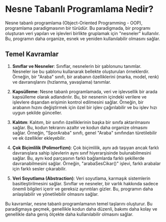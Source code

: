 # Nesne Tabanlı Programlama Nedir?

Nesne tabanlı programlama (Object-Oriented Programming - OOP), programlama paradigmasının bir türüdür. Bu paradigmada, bir programı oluşturan veri yapıları ve işlevleri birlikte gruplamak için "nesneler" kullanılır. Bu, programın daha organize, esnek ve yeniden kullanılabilir olmasını sağlar.

## Temel Kavramlar

1. **Sınıflar ve Nesneler**: Sınıflar, nesnelerin bir şablonunu tanımlar. Nesneler ise bu şablonu kullanarak bellekte oluşturulan örneklerdir. Örneğin, bir "Araba" sınıfı, bir arabanın özelliklerini (marka, model, renk) ve davranışlarını (hızlanma, yavaşlama) tanımlar.

2. **Kapsülleme**: Nesne tabanlı programlamada, veri ve işlevsellik bir arada kapsülleme olarak adlandırılır. Bu, bir nesnenin içindeki verilere ve işlevlere dışarıdan erişimin kontrol edilmesini sağlar. Örneğin, bir arabanın hızını değiştirmek için özel bir işlev çağırılabilir ve bu işlev hızı uygun şekilde günceller.

3. **Kalıtım**: Kalıtım, bir sınıfın özelliklerinin başka bir sınıfa aktarılmasını sağlar. Bu, kodun tekrarını azaltır ve kodun daha organize olmasını sağlar. Örneğin, "SporAraba" sınıfı, genel "Araba" sınıfından türetilebilir ve ek özellikler ekleyebilir.

4. **Çok Biçimlilik (Polimorfizm)**: Çok biçimlilik, aynı adı taşıyan ancak farklı davranışlara sahip işlevlerin aynı sınıf hiyerarşisinde bulunabilmesini sağlar. Bu, aynı kod parçasının farklı bağlamlarda farklı şekillerde davranabilmesini sağlar. Örneğin, "arabaSesCikar()" işlevi, farklı arabalar için farklı sesler çıkarabilir.

5. **Veri Soyutlama (Abstraction)**: Veri soyutlama, karmaşık sistemlerin basitleştirilmesini sağlar. Sınıflar ve nesneler, bir varlık hakkında sadece önemli bilgileri içerir ve gereksiz ayrıntıları gizler. Bu, programın daha anlaşılabilir ve yönetilebilir olmasını sağlar.

Bu kavramlar, nesne tabanlı programlamanın temel taşlarını oluşturur. Bu paradigmaya geçmek, genellikle kodun daha düzenli, bakımı daha kolay ve genellikle daha geniş ölçekte daha kullanılabilir olmasını sağlar.
